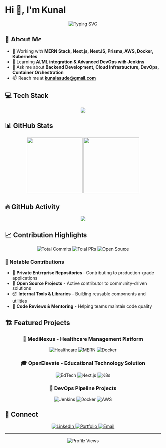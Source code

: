 # Hi 👋, I'm Kunal

<div align="center">
  <img src="https://readme-typing-svg.demolab.com?font=Fira+Code&pause=1000&color=2196F3&center=true&vCenter=true&width=435&lines=Full+Stack+Developer;Backend+%26+Cloud+Specialist" alt="Typing SVG" />
</div>

## 🚀 About Me

- 🔭 Working with **MERN Stack, Next.js, NestJS, Prisma, AWS, Docker, Kubernetes**
- 🌱 Learning **AI/ML integration & Advanced DevOps with Jenkins**
- 💬 Ask me about **Backend Development, Cloud Infrastructure, DevOps, Container Orchestration**
- 📫 Reach me at **[kunalasude@gmail.com](mailto:kunalasude@gmail.com)**

## 💻 Tech Stack

<div align="center">
  <img src="https://skillicons.dev/icons?i=js,ts,cpp,react,nextjs,nodejs,nestjs,express,mongodb,postgresql,mysql,redis,prisma,aws,docker,kubernetes,jenkins,git,github,python,graphql,tailwind,bootstrap,bash&perline=12" />
</div>

## 📊 GitHub Stats

<div align="center">
  <img height="180em" src="https://github-readme-stats.vercel.app/api?username=KunalAsude&show_icons=true&theme=dark&hide_border=true&count_private=true" />
  <img height="180em" src="https://github-readme-stats.vercel.app/api/top-langs/?username=KunalAsude&layout=compact&theme=dark&hide_border=true&langs_count=6" />
</div>

## 🔥 GitHub Activity

<div align="center">
  <img src="https://github-readme-streak-stats.herokuapp.com/?user=KunalAsude&theme=dark&hide_border=true&hide_current_streak=true" />
</div>

## 📈 Contribution Highlights

<div align="center">
  
  ![Total Commits](https://img.shields.io/badge/Total%20Commits-368-brightgreen?style=for-the-badge&logo=github)
  ![Total PRs](https://img.shields.io/badge/Total%20PRs-62-blue?style=for-the-badge&logo=github)
  ![Open Source](https://img.shields.io/badge/Open%20Source-Contributor-orange?style=for-the-badge&logo=github)
  
</div>

### 💼 Notable Contributions
- 🚀 **Private Enterprise Repositories** - Contributing to production-grade applications
- 🔧 **Open Source Projects** - Active contributor to community-driven solutions
- 📦 **Internal Tools & Libraries** - Building reusable components and utilities
- 🌟 **Code Reviews & Mentoring** - Helping teams maintain code quality

## 🏗️ Featured Projects

<div align="center">
  
  ### 🏥 **MediNexus** - Healthcare Management Platform
  ![Healthcare](https://img.shields.io/badge/Healthcare-Tech-success?style=for-the-badge&logo=medical-cross)
  ![MERN](https://img.shields.io/badge/MERN-Stack-blue?style=for-the-badge&logo=react)
  ![Docker](https://img.shields.io/badge/Docker-Containerized-blue?style=for-the-badge&logo=docker)
  
  ### 🎓 **OpenElevate** - Educational Technology Solution
  ![EdTech](https://img.shields.io/badge/EdTech-Platform-orange?style=for-the-badge&logo=graduation-cap)
  ![Next.js](https://img.shields.io/badge/Next.js-Framework-black?style=for-the-badge&logo=next.js)
  ![K8s](https://img.shields.io/badge/Kubernetes-Orchestration-blue?style=for-the-badge&logo=kubernetes)
  
  ### 🔧 **DevOps Pipeline Projects**
  ![Jenkins](https://img.shields.io/badge/Jenkins-CI/CD-red?style=for-the-badge&logo=jenkins)
  ![Docker](https://img.shields.io/badge/Docker-Containerization-blue?style=for-the-badge&logo=docker)
  ![AWS](https://img.shields.io/badge/AWS-Cloud-orange?style=for-the-badge&logo=amazon-aws)
  
</div>

## 🤝 Connect

<div align="center">
  <a href="https://www.linkedin.com/in/kunalasude/" target="_blank">
    <img src="https://img.shields.io/badge/LinkedIn-0077B5?style=for-the-badge&logo=linkedin&logoColor=white" alt="LinkedIn" />
  </a>
  <a href="https://kunalasude.dev" target="_blank">
    <img src="https://img.shields.io/badge/Portfolio-000000?style=for-the-badge&logo=About.me&logoColor=white" alt="Portfolio" />
  </a>
  <a href="mailto:kunalasude@gmail.com" target="_blank">
    <img src="https://img.shields.io/badge/Email-D14836?style=for-the-badge&logo=gmail&logoColor=white" alt="Email" />
  </a>
</div>

---

<div align="center">
  <img src="https://komarev.com/ghpvc/?username=KunalAsude&style=flat-square&color=blue" alt="Profile Views" />
</div>
